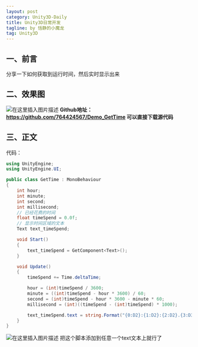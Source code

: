 ```yaml
---
layout: post
category: Unity3D-Daily
title: Unity3D日常开发
tagline: by 恬静的小魔龙
tag: Unity3D
---
```


## 一、前言
分享一下如何获取到运行时间，然后实时显示出来

## 二、效果图
![在这里插入图片描述](https://img-blog.csdnimg.cn/20200106100336942.gif)
**Github地址：https://github.com/764424567/Demo_GetTime
可以直接下载源代码**

## 三、正文
代码：

```csharp
using UnityEngine;
using UnityEngine.UI;

public class GetTime : MonoBehaviour
{
    int hour;
    int minute;
    int second;
    int millisecond;
    // 已经花费的时间 
    float timeSpend = 0.0f;
    // 显示时间区域的文本 
    Text text_timeSpend;

    void Start()
    {
        text_timeSpend = GetComponent<Text>();
    }

    void Update()
    {
        timeSpend += Time.deltaTime;

        hour = (int)timeSpend / 3600;
        minute = ((int)timeSpend - hour * 3600) / 60;
        second = (int)timeSpend - hour * 3600 - minute * 60;
        millisecond = (int)((timeSpend - (int)timeSpend) * 1000);

        text_timeSpend.text = string.Format("{0:D2}:{1:D2}:{2:D2}.{3:D3}", hour, minute, second, millisecond);
    }
}

```
![在这里插入图片描述](https://img-blog.csdnimg.cn/20190524090720764.png?x-oss-process=image/watermark,type_ZmFuZ3poZW5naGVpdGk,shadow_10,text_aHR0cHM6Ly9ibG9nLmNzZG4ubmV0L3E3NjQ0MjQ1Njc=,size_16,color_FFFFFF,t_70)
把这个脚本添加到任意一个text文本上就行了

